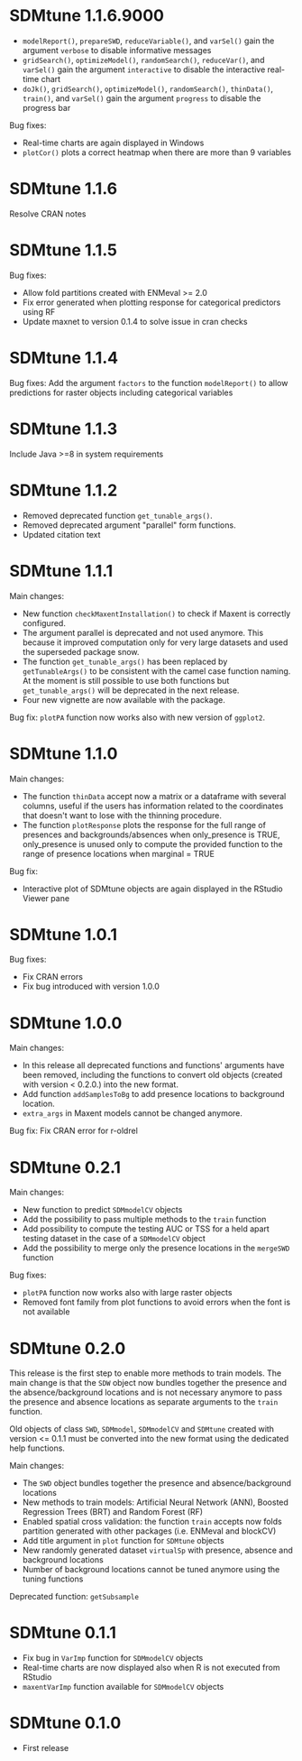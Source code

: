 # SDMtune 1.1.6.9000
* `modelReport()`, `prepareSWD`, `reduceVariable()`, and `varSel()` gain the argument `verbose` to disable informative messages
* `gridSearch()`, `optimizeModel()`, `randomSearch()`, `reduceVar()`, and `varSel()` gain the argument `interactive` to disable the interactive real-time chart
* `doJk()`, `gridSearch()`, `optimizeModel()`, `randomSearch()`, `thinData()`, `train()`, and `varSel()` gain the argument `progress` to disable the progress bar

Bug fixes:

* Real-time charts are again displayed in Windows
* `plotCor()` plots a correct heatmap when there are more than 9 variables

# SDMtune 1.1.6
Resolve CRAN notes

# SDMtune 1.1.5
Bug fixes:

* Allow fold partitions created with ENMeval >= 2.0
* Fix error generated when plotting response for categorical predictors using RF
* Update maxnet to version 0.1.4 to solve issue in cran checks

# SDMtune 1.1.4
Bug fixes: Add the argument `factors` to the function `modelReport()` to allow predictions for raster objects including categorical variables

# SDMtune 1.1.3
Include Java >=8 in system requirements

# SDMtune 1.1.2

* Removed deprecated function `get_tunable_args()`.
* Removed deprecated argument "parallel" form functions.
* Updated citation text

# SDMtune 1.1.1
Main changes:

* New function `checkMaxentInstallation()` to check if Maxent is correctly configured.
* The argument parallel is deprecated and not used anymore. This because it improved computation only for very large datasets and used the superseded package snow.
* The function `get_tunable_args()` has been replaced by `getTunableArgs()` to be consistent with the camel case function naming. At the moment is still possible to use both functions but `get_tunable_args()` will be deprecated in the next release.
* Four new vignette are now available with the package.

Bug fix: `plotPA` function now works also with new version of `ggplot2`.

# SDMtune 1.1.0
Main changes:

* The function `thinData` accept now a matrix or a dataframe with several columns, useful if the users has information related to the coordinates that doesn't want to lose with the thinning procedure.
* The function `plotResponse` plots the response for the full range of presences and backgrounds/absences when only_presence is TRUE, only_presence is unused only to compute the provided function to the range of presence locations when marginal = TRUE

Bug fix:

* Interactive plot of SDMtune objects are again displayed in the RStudio Viewer pane

# SDMtune 1.0.1
Bug fixes:

* Fix CRAN errors
* Fix bug introduced with version 1.0.0

# SDMtune 1.0.0
Main changes:

* In this release all deprecated functions and functions' arguments have been removed, including the functions to convert old objects (created with version < 0.2.0.) into the new format.
* Add function `addSamplesToBg` to add presence locations to background location.
* `extra_args` in Maxent models cannot be changed anymore.

Bug fix: Fix CRAN error for r-oldrel

# SDMtune 0.2.1
Main changes:

* New function to predict `SDMmodelCV` objects
* Add the possibility to pass multiple methods to the `train` function
* Add possibility to compute the testing AUC or TSS for a held apart testing dataset in the case of a `SDMmodelCV` object
* Add the possibility to merge only the presence locations in the `mergeSWD` function

Bug fixes:

* `plotPA` function now works also with large raster objects 
* Removed font family from plot functions to avoid errors when the font is not available

# SDMtune 0.2.0
This release is the first step to enable more methods to train models. The main change is that the `SDW` object now bundles together the presence and the absence/background locations and is not necessary anymore to pass the presence and absence locations as separate arguments to the `train` function.

Old objects of class `SWD`, `SDMmodel`, `SDMmodelCV` and `SDMtune` created with version <= 0.1.1 must be converted into the new format using the dedicated help functions. 

Main changes:

* The `SWD` object bundles together the presence and absence/background locations
* New methods to train models: Artificial Neural Network (ANN), Boosted Regression Trees (BRT) and Random Forest (RF)
* Enabled spatial cross validation: the function `train` accepts now folds partition generated with other packages (i.e. ENMeval and blockCV)
* Add title argument in `plot` function for `SDMtune` objects
* New randomly generated dataset `virtualSp` with presence, absence and background locations
* Number of background locations cannot be tuned anymore using the tuning functions

Deprecated function: `getSubsample`

# SDMtune 0.1.1

* Fix bug in `VarImp` function for `SDMmodelCV` objects
* Real-time charts are now displayed also when R is not executed from RStudio
* `maxentVarImp` function available for `SDMmodelCV` objects

# SDMtune 0.1.0

* First release
